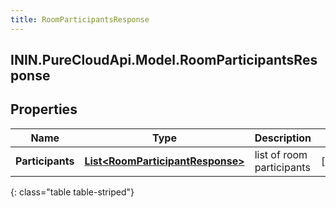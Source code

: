 ```yaml
---
title: RoomParticipantsResponse
---
```

## ININ.PureCloudApi.Model.RoomParticipantsResponse

## Properties

|Name | Type | Description | Notes|
|------------ | ------------- | ------------- | -------------|
| **Participants** | [**List&lt;RoomParticipantResponse&gt;**](RoomParticipantResponse.html) | list of room participants | [optional] |
{: class="table table-striped"}


